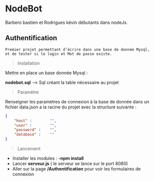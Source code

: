 

# NodeBot

Barbero bastien et Rodrigues kévin débutants dans nodeJs.

## Authentification

    Premier projet permettant d’écrire dans une base de donnée Mysql, 
    et de tester si le login et Mot de passe existe.

> Installation

Mettre en place un base donnée Mysql :

**nodebot.sql** --> Sql créant la table nécessaire au projet

> Paramètre

Renseigner les paramètres de connexion à la base de donnée dans un fichier data.json a la racine du projet avec la structure suivante :

```json
{
    "host" : 		"",
    "user" : 		"",
    "password" : 	"",
    "database" : 	""
}
```
> Lancement

- Installer les modules : **-npm install**
- Lancer **serveur.js** ( le serveur se lance sur le port 8080)
- Aller sur la page **/Authentification** pour voir les formulaires de
   connexion
